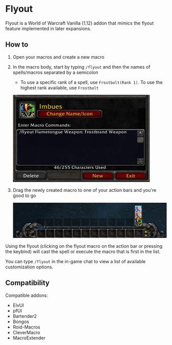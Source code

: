 # Flyout

Flyout is a World of Warcraft Vanilla (1.12) addon that mimics the flyout feature implemented in later expansions.

## How to

1. Open your macros and create a new macro
2. In the macro body, start by typing `/flyout` and then the names of spells/macros separated by a semicolon
   - To use a specific rank of a spell, use `Frostbolt(Rank 1)`. To use the highest rank available, use `Frostbolt`

   ![Macro body example](screenshots/macro.png)


4. Drag the newly created macro to one of your action bars and you're good to go

   ![Flyout](screenshots/bar.png)

Using the flyout (clicking on the flyout macro on the action bar or pressing the keybind) will cast the spell or execute the macro that is first in the list.

You can type `/flyout` in the in-game chat to view a list of available customization options.

## Compatibility

Compatible addons:

- ElvUI
- pfUI
- Bartender2
- Bongos
- Roid-Macros
- CleverMacro
- MacroExtender
